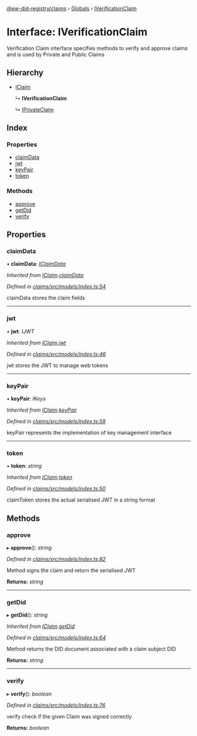 [@ew-did-registry/claims](../README.md) › [Globals](../globals.md) › [IVerificationClaim](iverificationclaim.md)

# Interface: IVerificationClaim

Verification Claim interface specifies methods to verify and approve claims
and is used by Private and Public Claims

## Hierarchy

* [IClaim](iclaim.md)

  ↳ **IVerificationClaim**

  ↳ [IPrivateClaim](iprivateclaim.md)

## Index

### Properties

* [claimData](iverificationclaim.md#claimdata)
* [jwt](iverificationclaim.md#jwt)
* [keyPair](iverificationclaim.md#keypair)
* [token](iverificationclaim.md#token)

### Methods

* [approve](iverificationclaim.md#approve)
* [getDid](iverificationclaim.md#getdid)
* [verify](iverificationclaim.md#verify)

## Properties

###  claimData

• **claimData**: *[IClaimData](iclaimdata.md)*

*Inherited from [IClaim](iclaim.md).[claimData](iclaim.md#claimdata)*

*Defined in [claims/src/models/index.ts:54](https://github.com/energywebfoundation/ew-did-registry/blob/45071f2/packages/claims/src/models/index.ts#L54)*

claimData stores the claim fields

___

###  jwt

• **jwt**: *IJWT*

*Inherited from [IClaim](iclaim.md).[jwt](iclaim.md#jwt)*

*Defined in [claims/src/models/index.ts:46](https://github.com/energywebfoundation/ew-did-registry/blob/45071f2/packages/claims/src/models/index.ts#L46)*

jwt stores the JWT to manage web tokens

___

###  keyPair

• **keyPair**: *IKeys*

*Inherited from [IClaim](iclaim.md).[keyPair](iclaim.md#keypair)*

*Defined in [claims/src/models/index.ts:58](https://github.com/energywebfoundation/ew-did-registry/blob/45071f2/packages/claims/src/models/index.ts#L58)*

keyPair represents the implementation of key management interface

___

###  token

• **token**: *string*

*Inherited from [IClaim](iclaim.md).[token](iclaim.md#token)*

*Defined in [claims/src/models/index.ts:50](https://github.com/energywebfoundation/ew-did-registry/blob/45071f2/packages/claims/src/models/index.ts#L50)*

claimToken stores the actual serialised JWT in a string format

## Methods

###  approve

▸ **approve**(): *string*

*Defined in [claims/src/models/index.ts:82](https://github.com/energywebfoundation/ew-did-registry/blob/45071f2/packages/claims/src/models/index.ts#L82)*

Method signs the claim and return the serialised JWT

**Returns:** *string*

___

###  getDid

▸ **getDid**(): *string*

*Inherited from [IClaim](iclaim.md).[getDid](iclaim.md#getdid)*

*Defined in [claims/src/models/index.ts:64](https://github.com/energywebfoundation/ew-did-registry/blob/45071f2/packages/claims/src/models/index.ts#L64)*

Method returns the DID document associated with a claim subject DID

**Returns:** *string*

___

###  verify

▸ **verify**(): *boolean*

*Defined in [claims/src/models/index.ts:76](https://github.com/energywebfoundation/ew-did-registry/blob/45071f2/packages/claims/src/models/index.ts#L76)*

verify check if the given Claim was signed correctly

**Returns:** *boolean*
